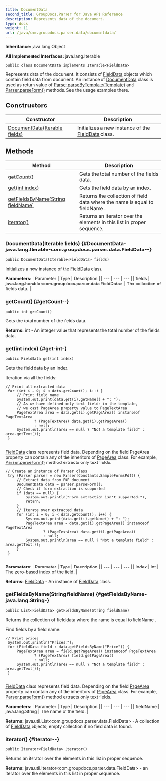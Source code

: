 ```yaml
---
title: DocumentData
second_title: GroupDocs.Parser for Java API Reference
description: Represents data of the document.
type: docs
weight: 11
url: /java/com.groupdocs.parser.data/documentdata/
---
```

**Inheritance:**
java.lang.Object

**All Implemented Interfaces:**
java.lang.Iterable
```
public class DocumentData implements Iterable<FieldData>
```

Represents data of the document. It consists of [FieldData](../../com.groupdocs.parser.data/fielddata) objects which contain field data from document. An instance of [DocumentData](../../com.groupdocs.parser.data/documentdata) class is used as return value of [Parser.parseByTemplate(Template)](../../com.groupdocs.parser/parser\#parseByTemplate-Template-) and [Parser.parseForm()](../../com.groupdocs.parser/parser\#parseForm--) methods. See the usage examples there.
## Constructors

| Constructor | Description |
| --- | --- |
| [DocumentData(Iterable<FieldData> fields)](#DocumentData-java.lang.Iterable-com.groupdocs.parser.data.FieldData--) | Initializes a new instance of the [FieldData](../../com.groupdocs.parser.data/fielddata) class. |
## Methods

| Method | Description |
| --- | --- |
| [getCount()](#getCount--) | Gets the total number of the fields data. |
| [get(int index)](#get-int-) | Gets the field data by an index. |
| [getFieldsByName(String fieldName)](#getFieldsByName-java.lang.String-) | Returns the collection of field data where the name is equal to  fieldName . |
| [iterator()](#iterator--) | Returns an iterator over the elements in this list in proper sequence. |
### DocumentData(Iterable<FieldData> fields) {#DocumentData-java.lang.Iterable-com.groupdocs.parser.data.FieldData--}
```
public DocumentData(Iterable<FieldData> fields)
```


Initializes a new instance of the [FieldData](../../com.groupdocs.parser.data/fielddata) class.

**Parameters:**
| Parameter | Type | Description |
| --- | --- | --- |
| fields | java.lang.Iterable<com.groupdocs.parser.data.FieldData> | The collection of fields data. |

### getCount() {#getCount--}
```
public int getCount()
```


Gets the total number of the fields data.

**Returns:**
int - An integer value that represents the total number of the fields data.
### get(int index) {#get-int-}
```
public FieldData get(int index)
```


Gets the field data by an index.

Iteration via all the fields:

```
// Print all extracted data
 for (int i = 0; i < data.getCount(); i++) {
     // Print field name
     System.out.print(data.get(i).getName() + ": ");
     // As we have defined only text fields in the template,
     // we cast PageArea property value to PageTextArea
     PageTextArea area = data.get(i).getPageArea() instanceof PageTextArea
             ? (PageTextArea) data.get(i).getPageArea()
             : null;
     System.out.println(area == null ? "Not a template field" : area.getText());
 }
 
```

[FieldData](../../com.groupdocs.parser.data/fielddata) class represents field data. Depending on the field PageArea property can contain any of the inheritors of [PageArea](../../com.groupdocs.parser.data/pagearea) class. For example, [Parser.parseForm()](../../com.groupdocs.parser/parser\#parseForm--) method extracts only text fields:

```
// Create an instance of Parser class
 try (Parser parser = new Parser(Constants.SampleFormsPdf)) {
     // Extract data from PDF document
     DocumentData data = parser.parseForm();
     // Check if form extraction is supported
     if (data == null) {
         System.out.println("Form extraction isn't supported.");
         return;
     }
     // Iterate over extracted data
     for (int i = 0; i < data.getCount(); i++) {
         System.out.print(data.get(i).getName() + ": ");
         PageTextArea area = data.get(i).getPageArea() instanceof PageTextArea
                 ? (PageTextArea) data.get(i).getPageArea()
                 : null;
         System.out.println(area == null ? "Not a template field" : area.getText());
     }
 }
 
```

**Parameters:**
| Parameter | Type | Description |
| --- | --- | --- |
| index | int | The zero-based index of the field. |

**Returns:**
[FieldData](../../com.groupdocs.parser.data/fielddata) - An instance of [FieldData](../../com.groupdocs.parser.data/fielddata) class.
### getFieldsByName(String fieldName) {#getFieldsByName-java.lang.String-}
```
public List<FieldData> getFieldsByName(String fieldName)
```


Returns the collection of field data where the name is equal to  fieldName .

Find fields by a field name:

```
// Print prices
 System.out.println("Prices:");
 for (FieldData field : data.getFieldsByName("Price")) {
     PageTextArea area = field.getPageArea() instanceof PageTextArea
             ? (PageTextArea) field.getPageArea()
             : null;
     System.out.println(area == null ? "Not a template field" : area.getText());
 }
 
```

[FieldData](../../com.groupdocs.parser.data/fielddata) class represents field data. Depending on the field [PageArea](../../com.groupdocs.parser.data/pagearea) property can contain any of the inheritors of [PageArea](../../com.groupdocs.parser.data/pagearea) class. For example, [Parser.parseForm()](../../com.groupdocs.parser/parser\#parseForm--) method extracts only text fields.

**Parameters:**
| Parameter | Type | Description |
| --- | --- | --- |
| fieldName | java.lang.String | The name of the field. |

**Returns:**
java.util.List<com.groupdocs.parser.data.FieldData> - A collection of [FieldData](../../com.groupdocs.parser.data/fielddata) objects; empty collection if no field data is found.
### iterator() {#iterator--}
```
public Iterator<FieldData> iterator()
```


Returns an iterator over the elements in this list in proper sequence.

**Returns:**
java.util.Iterator<com.groupdocs.parser.data.FieldData> - an iterator over the elements in this list in proper sequence.
